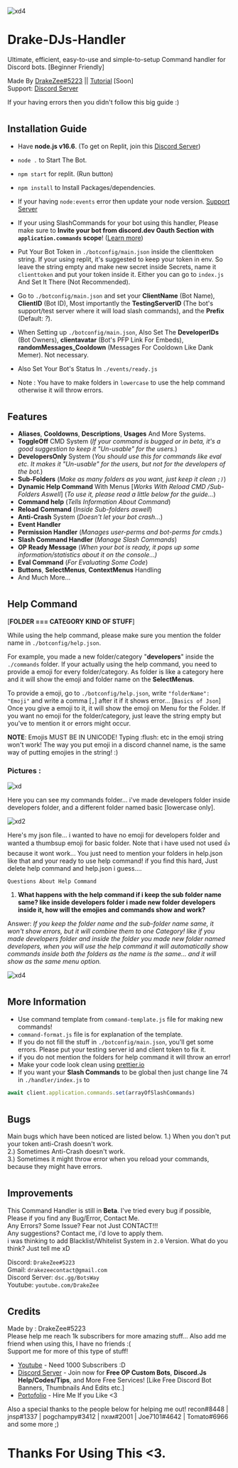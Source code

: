 ![xd4](https://media.discordapp.net/attachments/884758267107106861/903701669177589780/Command_handler.png)


# Drake-DJs-Handler

Ultimate, efficient, easy-to-use and simple-to-setup Command handler for Discord bots. [Beginner Friendly] 

Made By [DrakeZee#5223](https://youtube.com/DrakeZee) || [Tutorial](https://youtube.com/DrakeZee) [Soon]   
Support: [Discord Server](https://dsc.gg/BotsWay)

If your having errors then you didn't follow this big guide :)
#
## Installation Guide

- Have **node.js v16.6**. (To get on Replit, join this [Discord Server](https://dsc.gg/botsway))


- `node .` to Start The Bot.


- `npm start` for replit. (Run button)


- `npm install` to Install Packages/dependencies. 


- If your having `node:events` error then update your node version.   [Support Server](https://dsc.gg/botsway)


- If your using SlashCommands for your bot using this handler, Please make sure to **Invite your bot from discord.dev Oauth Section with `application.commands` scope**! ([Learn more](https://discordjs.guide/interactions/registering-slash-commands.html#guild-commands))


- Put Your Bot Token in `./botconfig/main.json` inside the clienttoken string. If your using replit, it's suggested to keep your token in env. So leave the string empty and make new secret inside Secrets, name it `clienttoken` and put your token inside it. Either you can go to `index.js` And Set It There (Not Recommended). 


- Go to `./botconfig/main.json` and set your  __ClientName__ (Bot Name), __ClientID__ (Bot ID), Most importantly the **TestingServerID** (The bot's support/test server where it will load slash commands), and the **Prefix** (Default: *?*). 


- When Setting up `./botconfig/main.json`, Also Set The 
**DeveloperIDs** (Bot Owners), **clientavatar** (Bot's PFP Link For Embeds), **randomMessages_Cooldown** (Messages For Cooldown Like Dank Memer). Not necessary.


- Also Set Your Bot's Status In `./events/ready.js`


- Note : You have to make folders in `lowercase` to use the help command otherwise it will throw errors.
#
## Features

- **Aliases**, **Cooldowns**, **Descriptions**, **Usages** And More Systems.
- **ToggleOff** CMD System (*If your command is bugged or in beta, it's a good suggestion to keep it "Un-usable" for the users.*)
- **DevelopersOnly** System (*You should use this for commands like eval etc. It makes it "Un-usable" for the users, but not for the developers of the bot.*)
- **Sub-Folders** (*Make as many folders as you want, just keep it clean `;)`*) 
- **Dynamic Help Command** With Menus [*Works With Reload CMD /Sub-Folders Aswell*] (*To use it, please read a little below for the guide...*) 
- **Command help** (*Tells Information About Command*)
- **Reload Command** (*Inside Sub-folders aswell*)
- **Anti-Crash** System (*Doesn't let your bot crash...*)
- **Event Handler**
- **Permission Handler** (*Manages user-perms and bot-perms for cmds.*)
- **Slash Command Handler** (*Manage Slash Commands*)
- **OP Ready Message** (*When your bot is ready, it pops up some information/statistics about it on the console...)*
- **Eval Command** (*For Evaluating Some Code*)
- **Buttons**, **SelectMenus**, **ContextMenus** Handling
- And Much More...


#
## Help Command
[**FOLDER === CATEGORY KIND OF STUFF**]

While using the help command, please make sure you mention the folder name in `./botconfig/help.json`.

For example, you made a new folder/category "**developers**" inside the `./commands` folder. If your actually using the help command, you need to provide a emoji for every folder/category. As folder is like a category here and it will show the emoji and folder name on the **SelectMenus**.

To provide a emoji, go to `./botconfig/help.json`, write 
`"folderName": "Emoji"` and write a comma [`,`] after it if it shows error... [`Basics of Json`]  
Once you give a emoji to it, it will show the emoji on Menu for the Folder.
If you want no emoji for the folder/category, just leave the string empty but you've to mention it or errors might occur.

**NOTE**: Emojis MUST BE IN UNICODE! Typing :flush: etc in the emoji string won't work! The way you put emoji in a discord channel name, is the same way of putting emojies in the string! :) 

### Pictures :
![xd](https://media.discordapp.net/attachments/884758267107106861/901798511962624080/unknown.png)

Here you can see my commands folder... 
i've made developers folder inside developers folder,
and a different folder named basic [lowercase only].

![xd2](https://media.discordapp.net/attachments/884758267107106861/901798633274482758/unknown.png)

Here's my json file... i wanted to have no emoji for developers folder and wanted a thumbsup emoji for basic folder. Note that i have used not used :thumbsup: because it wont work...
You just need to mention your folders in help.json like that and your ready to use help command! if you find this hard, Just delete help command and help.json i guess....



`Questions About Help Command`

1) **What happens with the help command if i keep the sub folder name same? like inside developers folder i made new folder developers inside it, how will the emojies and commands show and work?**

Answer: *If you keep the folder name and the sub-folder name same, it won't show errors, but it will combine them to one Category! like if you made developers folder and inside the folder you made new folder named developers, when you will use the help command it will automatically show commands inside both the folders as the name is the same... and it will show as the same menu option.*

![xd4](https://media.discordapp.net/attachments/884758267107106861/901804593145585674/unknown.png)
#
## More Information
- Use command template from `command-template.js` file for making new commands!
- `command-format.js` file is for explanation of the template.
- If you do not fill the stuff in `./botconfig/main.json`, you'll get some errors. Please put your testing server id and client token to fix it.
- if you do not mention the folders for help command it will throw an error!
- Make your code look clean using [prettier.io](https://prettier.io/)
- If you want your **Slash Commands** to be global then just change line 74 in `./handler/index.js` to 
```javascript
await client.application.commands.set(arrayOfSlashCommands)
```


#
## Bugs
Main bugs which have been noticed are listed below.
1.) When you don't put your token anti-Crash doesn't work.   
2.) Sometimes Anti-Crash doesn't work.   
3.) Sometimes it might throw error when you reload your commands, because they might have errors.

#
## Improvements
This Command Handler is still in **Beta**. I've tried every bug if possible, Please if you find any Bug/Error, Contact Me.   
Any Errors? Some Issue? Fear not Just CONTACT!!!   
Any suggestions? Contact me, i'd love to apply them.   
i was thinking to add Blacklist/Whitelist System in `2.0` Version.
What do you think? Just tell me xD

Discord: `DrakeZee#5223`  
Gmail: `drakezeecontact@gmail.com`   
Discord Server: `dsc.gg/BotsWay`   
Youtube: `youtube.com/DrakeZee`

#
## Credits
 Made by : DrakeZee#5223  
 Please help me reach 1k subscribers for more amazing stuff...
 Also add me friend when using this, I have no friends :(  
   Support me for more of this type of stuff!
 
- [Youtube](https://youtube.com/DrakeZee) - Need 1000 Subscribers :D
- [Discord Server](dsc.gg/lol) -  Join now for **Free OP Custom Bots**, **Discord.Js Help/Codes/Tips**, and More Free Services! [Like Free Discord Bot Banners, Thumbnails And Edits etc.]
- [Portofolio](https://drakezee.repl.co) - Hire Me If you Like <3


Also a special thanks to the people below for helping me out!
recon#8448 | jnsp#1337 | pogchampy#3412 | nхιм#2001 | Joe7101#4642 | Tomato#6966 and some more ;)

#
# Thanks For Using This <3.
